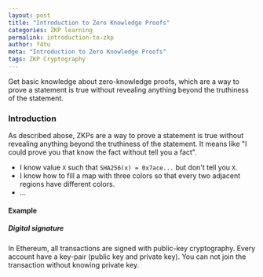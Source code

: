 ```yaml
---
layout: post
title: "Introduction to Zero Knowledge Proofs"
categories: ZKP learning
permalink: introduction-to-zkp
author: f4tu
meta: "Introduction to Zero Knowledge Proofs"
tags: ZKP Cryptography
---
```


Get basic knowledge about zero-knowledge proofs, which are a way to prove a statement is true without revealing anything beyond the truthiness of the statement.

### Introduction

As described abose, ZKPs are a way to prove a statement is true without revealing anything beyond the truthiness of the statement. It means like "I could prove you that know the fact without tell you a fact".

- I know value `X` such that `SHA256(x) = 0x7ace...` but don't tell you `X`.
- I know how to fill a map with three colors so that every two adjacent regions have different colors.
- ...

#### Example
##### Digital signature

In Ethereum, all transactions are signed with public-key cryptography. Every account have a key-pair (public key and private key). You can not join the transaction without knowing private key.